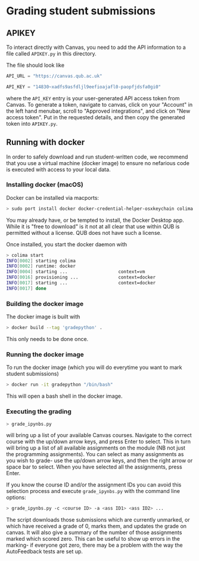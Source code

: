 # Grading student submissions

## APIKEY

To interact directly with Canvas, you need to add the API information to a file called `APIKEY.py` in this directory.

The file should look like
```python
API_URL = "https://canvas.qub.ac.uk"

API_KEY = "14830~xadfs9asfdljl9eefioajafl0-paopfjdsfa0gi0"
```
where the `API_KEY` entry is your user-generated API access token from Canvas. To generate a token, navigate to canvas, click on your "Account" in the left hand menubar, scroll to "Approved integrations", and click on "New access token". Put in the requested details, and then copy the generated token into `APIKEY.py`.

## Running with docker

In order to safely download and run student-written code, we recommend that you use a virtual machine (docker image) to ensure no nefarious code is executed with access to your local data. 

### Installing docker (macOS)

Docker can be installed via macports:

```bash
> sudo port install docker docker-credential-helper-osxkeychain colima
```

You may already have, or be tempted to install, the Docker Desktop app. While it is "free to download" is it not at all clear that use within QUB is permitted without a license. QUB does not have such a license. 

Once installed, you start the docker daemon with 

```bash
> colima start
INFO[0002] starting colima
INFO[0002] runtime: docker
INFO[0004] starting ...                   context=vm
INFO[0016] provisioning ...               context=docker
INFO[0017] starting ...                   context=docker
INFO[0017] done
```

### Building the docker image

The docker image is built with

```bash
> docker build --tag 'gradepython' .
```

This only needs to be done once.

### Running the docker image

To run the docker image (which you will do everytime you want to mark student submissions)

```bash 
> docker run -it gradepython "/bin/bash"
```
This will open a bash shell in the docker image.

### Executing the grading

```bash
> grade_ipynbs.py
```
will bring up a list of your available Canvas courses. Navigate to the correct course with the up/down arrow keys, and press Enter to select. This in turn will bring up a list of all available assignments on the module (NB not just the programming assignments). You can select as many assignments as you wish to grade- use the up/down arrow keys, and then the right arrow or space bar to select. When you have selected all the assignments, press Enter.

If you know the course ID and/or the assignment IDs you can avoid this selection process and execute `grade_ipynbs.py` with the command line options:

```bash
> grade_ipynbs.py -c <course ID> -a <ass ID1> <ass ID2> ...
```

The script downloads those submissions which are currently unmarked, or which have received a grade of 0, marks them, and updates the grade on canvas. It will also give a summary of the number of those assignments marked which scored zero. This can be useful to show up errors in the marking- if everyone got zero, there may be a problem with the way the AutoFeedback tests are set up.